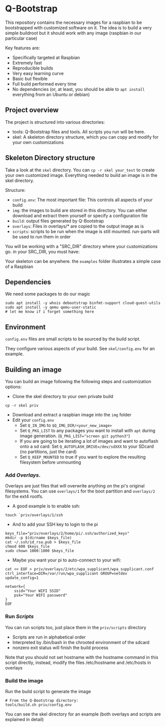# Q-Bootstrap

This repository contains the necessary images for a raspbian to be bootstrapped with customized software on it.
The idea is to build a very simple buildroot but it should work with any image (raspbian in our particular case)

Key features are:
* Specifically targeted at Raspbian
* Extremely fast
* Reproducible builds
* Very easy learning curve
* Basic but flexible
* Full build performed every time
* No dependencies (or, at least, you should be able to `apt install` everything from an Ubuntu or debian)

## Project overview

The project is structured into various directories:
* tools: Q-Bootstrap files and tools. All scripts you run will be here.
* skel: A skeleton directory structure, which you can copy and modify for your own customizations

## Skeleton Directory structure

Take a look at the `skel` directory. You can `cp -r skel your_test` to create your own customized image. Everything needed to build an image is in the skel directory.

Structure:
* `config.env`: The most important file: This controls all aspects of your build
* `img`: the images to build are stored in this directory. You can either download and extract them yourself or specify a configuration file
* `build`: output files generated by Q-Bootstrap
* `overlays`: Files in overlays/* are copied to the output image as is
* `scripts`: scripts to be run when the image is still mounted. run-parts will be used to run them in order


You will be working with a "SRC_DIR" directory where your customizations go. in your SRC_DIR, you must have:


Your skeleton can be anywhere. the `examples` folder illustrates a simple case of a Raspbian


## Dependencies

We need some packages to do our magic

```
sudo apt install -y whois debootstrap binfmt-support cloud-guest-utils
sudo apt install -y qemu qemu-user-static
# let me know if i forget something here
```

## Environment

`config.env` files are small scripts to be sourced by the build script.

They configure various aspects of your build. See `skel/config.env` for an example.


## Building an image

You can build an image following the following steps and customization options:

* Clone the skel directory to your own private build

```
cp -r skel priv
```

* Download and extract a raspbian image into the `img` folder
* Edit your `config.env`
  * Set `Q_IN_IMG` to `$Q_IMG_DIR/<your_new_image>`
  * Set `Q_PKG_LIST` to any packages you want to install with `apt` during
    image generation. (`Q_PKG_LIST="screen git python3"`)
  * If you are going to be iterating a lot of images and want to autoflash onto a sd card:
    Set `Q_AUTOFLASH_DRIVE=/dev/sdXXX` to your SDcard (no partitions, just the card)
  * Set `Q_KEEP_MOUNTED` to true if you want to explore the resulting filesystem before unmounting
### Add *Overlays*. 

Overlays are just files that will overwrite anything on
the pi's original filesystems. You can use `overlays/1` for the boot partition
and `overlays/2` for the ext4 rootfs. 

* A good example is to enable ssh:
```
touch `priv/overlays/1/ssh
```

* And to add your SSH key to login to the pi
  
```
keys_file="priv/overlays/2/home/pi/.ssh/authorized_keys"
mkdir -p $(dirname $keys_file)
cat ~/.ssh/id_rsa.pub > $keys_file
chmod 600 $keys_file
sudo chown 1000:1000 $keys_file
```

* Maybe you want your pi to auto-connect to your wifi:

```
cat << EOF > priv/overlays/2/etc/wpa_supplicant/wpa_supplicant.conf
ctrl_interface=DIR=/var/run/wpa_supplicant GROUP=netdev
update_config=1

network={
	ssid="Your WIFI SSID"
	psk="Your WIFI password"
}
EOF
```


### Run *Scripts*
You can run scripts too, just place them in the `priv/scripts` directory
  * Scripts are run in alphabetical order
  * Interpreted by /bin/bash in the chrooted environment of the sdcard
  * nonzero exit status will finish the build process

Note that you should not set hostname with the hostname command in this script directly, instead, modify the files /etc/hostname and /etc/hosts in overlays
  

### Build the image
Run the build script to generate the image
```
# From the Q-Bootstrap directory:
tools/build.sh priv/config.env
```

You can see the skel directory for an example (both overlays and scripts are explained in detail)


